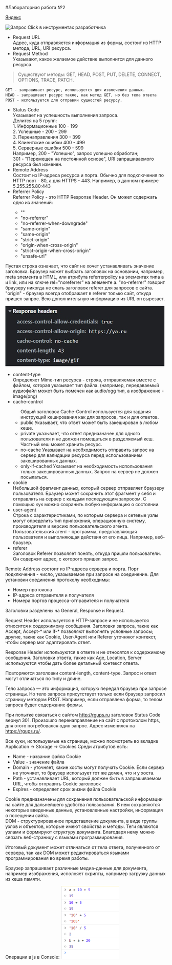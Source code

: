#Лабораторная работа №2

[Яндекс](ya.ru)

![Запрос Click в инструментах разработчика](/img/click-header.jpg)


<ul>
    <li>Request URL</li>
    Адрес, куда отправляется информация из формы, состоит из HTTP метода, URL, URI ресурса.
    <li>Request Method</li>
    Указывают, какое желаемое действие выполнится для данного ресурса.
</ul>

>Существуют методы: GET, HEAD, POST, PUT, DELETE, CONNECT, OPTIONS, TRACE, PATCH.

    GET - запрашивает ресурс, используется для извлечения данных.
    HEAD - запрашивает ресурс также, как метод GET, но без тела ответа
    POST - используется для отправки сущностей ресурсу.

<ul>
    <li>Status Code</li>
    Указывает на успешность выполнения запроса.<br>
    Делится на 5 групп:<br> 
        1. Информационные 100 - 199<br>
        2. Успешные - 200 - 299<br>
        3. Перенаправления 300 - 399<br>
        4. Клиентские ошибки 400 - 499<br>
        5. Серверные ошибки 500 - 599<br>
        Например, 200 - "Успешно", запрос успешно обработан;<br> 
        301 - "Перемещен на постоянной основе", URI запрашиваемого ресурса был изменен.
        <li>Remote Address</li>
        Состоит из IP-адреса ресурса и порта. Обычно для подключения по HTTP порт - 80, а для HTTPS - 443.
        Например, в данном примере 5.255.255.80:443
        <li>Referrer Policy</li>
         Referrer Policy - это HTTP Response Header. Он может содержать одно из значений:
    <ul>
        <li>""</li>
        <li>"no-referrer"</li>
        <li>"no-referrer-when-downgrade"</li>
        <li>"same-origin"</li>
        <li>"same-origin"</li>
        <li>"strict-origin"</li>
        <li>"origin-when-cross-origin"</li>
        <li>"strict-origin-when-cross-origin"</li>
        <li>"unsafe-url"</li>
    </ul>
</ul>
    Пустая строка означает, что сайт не хочет устанавливать значение заголовка. Браузер может выбрать заголовок на основании, например, meta элемента в HTML, или атрибута referrerpolicy на элементах типа a и link, или на ключе rel="noreferrer" на элементе a.
    "no-referrer" говорит браузеру никогда не слать заголовок referer для запросов с сайта.
    "origin" - браузер всегда отображает в referer только сайт, откуда пришел запрос. Всю дополнительную информацию из URL он вырезает.

![content-type](img/content-type.jpg)

<ul>
    <li>content-type</li>
        Определяет Mime-тип ресурса - строка, отправляемая вместе с файлом, которая указывает тип файла.  (например, передаваемый аудиофайл может быть помечен как audio/ogg тип, а изображение - image/png)
    <li>cache-control</li>
        <ul>
        Общий заголовок Cache-Control используется для задания инструкций кеширования как для запросов, так и для ответов.<br>
        <li>public Указывает, что ответ может быть закеширован в любом кеше.<br> </li>
        <li>private указывает, что ответ предназначен для одного пользователя и не должен помещаться в разделяемый кеш. Частный кеш может хранить ресурс.<br> </li>
        <li>no-cache Указывает на необходимость отправить запрос на сервер для валидации ресурса перед использованием закешированных данных.<br> </li>
        <li>only-if-cached Указывает на необходимость использования только закешированных данных. Запрос на сервер не должен посылаться.<br> </li>
        </ul>
    <li>cookie</li>
    Небольшой фрагмент данных, который сервер отправляет браузеру пользователя. Браузер может сохранить этот фрагмент у себя и отправлять на сервер с каждым последующим запросом. С помощью кук можно сохранить любую информацию о состоянии.
    <li>user-agent</li>
    Строка с характеристиками, по которым сервера и сетевые узлы могут определить тип приложения, операционную систему, производителя и версию пользовательского агента.
    Пользовательский агент - программа, представляющая пользователя и выполняющая действия от его лица. Например, веб-браузер.
    <li>referer</li>
        Заголовок Referer позволяет понять, откуда пришли пользователи. Он содержит адрес, с которого пришел запрос.
</ul>

Remote Address состоит из IP-адреса сервера и порта.
Порт подключения - число, указываемое при запросе на соединение. Для установки соединения протоколу необходимы:
<ul>
    <li>Номер протокола</li>
    <li>IP-адреса отправителя и получателя</li>
    <li>Номера портов процесса-отправителя и получателя</li>
</ul>

Заголовки разделены на General, Response и Request.
<p>Request Header используется в HTTP-запросе и не используется относится к содержимому сообщения. Заголовки запроса, такие как Accept, Accept-* или If-* позволяют выполнять условные запросы; другие, такие как Cookie, User-Agent или Referer уточняют контекст, чтобы сервер мог адаптировать ответ.
<p>Response Header используются в ответе и не относятся к содержимому сообщения. Заголовки ответа, такие как Age, Location, Server используются чтобы дать более детальный контекст ответа.

Повторяются заголовки content-length, content-type. Запрос и ответ могут отличаться по типу и длине.

Тело запроса — это информация, которую передал браузер при запросе страницы. Но тело запроса присутствует только если браузер запросил страницу методом POST. Например, если отправлена форма, то телом запроса будет содержание формы.

При попытке связаться с сайтом http://rgups.ru заголовок Status Code вернул 301. Произошло перенаправление на сайт с протоколом https, для этого потребовался один запрос. Адрес изменился на https://rgups.ru/.

Все куки, используемые на странице, можно посмотреть во вкладке Application -> Storage -> Cookies
Среди атрибутов есть:
<ul>
    <li>Name - название файла Cookie</li>
    <li>Value - значение файла</li>
    <li>Domain - уточняет, какие хосты могут получать Cookie. Если сервер не уточняет, то браузер использует тот же домен, что и у хоста.</li>
    <li>Path - устанавливает URL, который должен быть в запрашиваемом URL, чтобы отправить Cookie заголовок</li>
    <li>Expires - определяет срок жизни файла Cookie</li>
</ul>

Cookie предназначены для сохранения пользовательской информации на сайте для дальнейшего удобства пользования. В нем сохраняются некоторые введенные данные, установленные настройки, информация о посещении сайта.<br> 
DOM - структурированное представление документа, в виде группы узлов и объектов, которые имеют свойства и методы. Теги являются узлами и формируют структуру документа. Благодаря нему можно связать веб-страницу с языками программирования.<br>

Итоговый документ может отличаться от тела ответа, полученного от сервера, так как DOM может редактироваться языками программирования во время работы.

Браузер запрашивает различные медиа-данные для документа, например изображения, исполняет скрипты, например загрузку данных из кеша памяти.

Операции в js в Console:
![Операции в js](img/js-console.png)